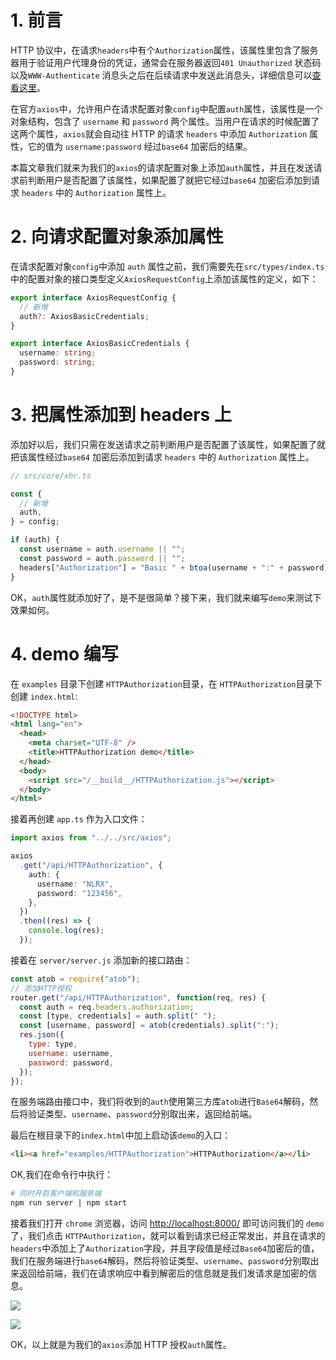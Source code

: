 # 1. 前言

HTTP 协议中，在请求`headers`中有个`Authorization`属性，该属性里包含了服务器用于验证用户代理身份的凭证，通常会在服务器返回`401 Unauthorized` 状态码以及`WWW-Authenticate` 消息头之后在后续请求中发送此消息头，详细信息可以[查看这里](https://developer.mozilla.org/zh-CN/docs/Web/HTTP/Headers/Authorization)。

在官方`axios`中，允许用户在请求配置对象`config`中配置`auth`属性，该属性是一个对象结构，包含了 `username` 和 `password` 两个属性。当用户在请求的时候配置了这两个属性，`axios`就会自动往 HTTP 的请求 `headers` 中添加 `Authorization` 属性，它的值为 `username:password` 经过`base64` 加密后的结果。

本篇文章我们就来为我们的`axios`的请求配置对象上添加`auth`属性，并且在发送请求前判断用户是否配置了该属性，如果配置了就把它经过`base64` 加密后添加到请求 `headers` 中的 `Authorization` 属性上。

# 2. 向请求配置对象添加属性

在请求配置对象`config`中添加 `auth` 属性之前，我们需要先在`src/types/index.ts`中的配置对象的接口类型定义`AxiosRequestConfig`上添加该属性的定义，如下：

```typescript
export interface AxiosRequestConfig {
  // 新增
  auth?: AxiosBasicCredentials;
}

export interface AxiosBasicCredentials {
  username: string;
  password: string;
}
```

# 3. 把属性添加到 headers 上

添加好以后，我们只需在发送请求之前判断用户是否配置了该属性，如果配置了就把该属性经过`base64` 加密后添加到请求 `headers` 中的 `Authorization` 属性上。

```typescript
// src/core/xhr.ts

const {
  // 新增
  auth,
} = config;

if (auth) {
  const username = auth.username || "";
  const password = auth.password || "";
  headers["Authorization"] = "Basic " + btoa(username + ":" + password);
}
```

OK，`auth`属性就添加好了，是不是很简单？接下来，我们就来编写`demo`来测试下效果如何。

# 4. demo 编写

在 `examples` 目录下创建 `HTTPAuthorization`目录，在 `HTTPAuthorization`目录下创建 `index.html`:

```html
<!DOCTYPE html>
<html lang="en">
  <head>
    <meta charset="UTF-8" />
    <title>HTTPAuthorization demo</title>
  </head>
  <body>
    <script src="/__build__/HTTPAuthorization.js"></script>
  </body>
</html>
```

接着再创建 `app.ts` 作为入口文件：

```typescript
import axios from "../../src/axios";

axios
  .get("/api/HTTPAuthorization", {
    auth: {
      username: "NLRX",
      password: "123456",
    },
  })
  .then((res) => {
    console.log(res);
  });
```

接着在 `server/server.js` 添加新的接口路由：

```javascript
const atob = require("atob");
// 添加HTTP授权
router.get("/api/HTTPAuthorization", function(req, res) {
  const auth = req.headers.authorization;
  const [type, credentials] = auth.split(" ");
  const [username, password] = atob(credentials).split(":");
  res.json({
    type: type,
    username: username,
    password: password,
  });
});
```

在服务端路由接口中，我们将收到的`auth`使用第三方库`atob`进行`Base64`解码，然后将验证类型、`username`、`password`分别取出来，返回给前端。

最后在根目录下的`index.html`中加上启动该`demo`的入口：

```html
<li><a href="examples/HTTPAuthorization">HTTPAuthorization</a></li>
```

OK,我们在命令行中执行：

```bash
# 同时开启客户端和服务端
npm run server | npm start
```

接着我们打开 `chrome` 浏览器，访问 <http://localhost:8000/> 即可访问我们的 `demo` 了，我们点击 `HTTPAuthorization`，就可以看到请求已经正常发出，并且在请求的`headers`中添加上了`Authorization`字段，并且字段值是经过`Base64`加密后的值，我们在服务端进行`base64`解码，然后将验证类型、`username`、`password`分别取出来返回给前端，我们在请求响应中看到解密后的信息就是我们发请求是加密的信息。

![](~@/axios/26/01.png)

![](~@/axios/26/02.png)

OK，以上就是为我们的`axios`添加 HTTP 授权`auth`属性。
